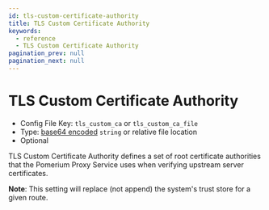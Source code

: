 ```yaml
---
id: tls-custom-certificate-authority
title: TLS Custom Certificate Authority
keywords:
  - reference
  - TLS Custom Certificate Authority
pagination_prev: null
pagination_next: null
---
```


# TLS Custom Certificate Authority

- Config File Key: `tls_custom_ca` or `tls_custom_ca_file`
- Type: [base64 encoded](https://en.wikipedia.org/wiki/Base64) `string` or relative file location
- Optional

TLS Custom Certificate Authority defines a set of root certificate authorities that the Pomerium Proxy Service uses when verifying upstream server certificates.

**Note**: This setting will replace (not append) the system's trust store for a given route.
